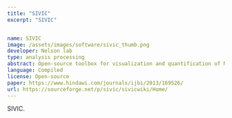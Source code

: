 ```yaml
---
title: "SIVIC"
excerpt: "SIVIC"


name: SIVIC
image: /assets/images/software/sivic_thumb.png
developer: Nelson lab
type: analysis processing
abstract: Open-source toolbox for visualization and quantification of MRS/MRSI data.
language: Compiled
license: Open-source
paper: https://www.hindawi.com/journals/ijbi/2013/169526/
url: https://sourceforge.net/p/sivic/sivicwiki/Home/
---
```


SIVIC.
